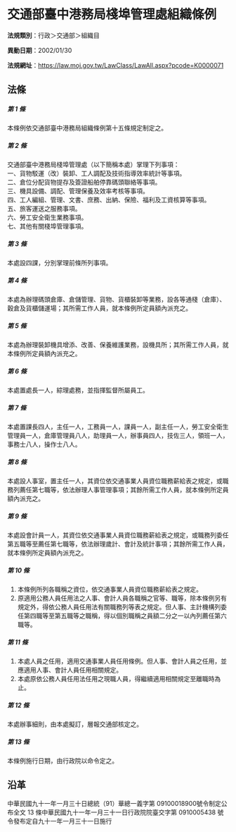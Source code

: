 # 交通部臺中港務局棧埠管理處組織條例




**法規類別**：行政＞交通部＞組織目

**異動日期**：2002/01/30  

**法規網址**：https://law.moj.gov.tw/LawClass/LawAll.aspx?pcode=K0000071



## 法條
##### 第 1 條
本條例依交通部臺中港務局組織條例第十五條規定制定之。

##### 第 2 條
交通部臺中港務局棧埠管理處（以下簡稱本處）掌理下列事項：  
一、貨物駁運（改）裝卸、工人調配及技術指導效率統計等事項。  
二、倉位分配貨物提存及簽證船舶停靠碼頭聯絡等事項。  
三、機具設備、調配、管理保養及效率考核等事項。  
四、工人編組、管理、文書、庶務、出納、保險、福利及工資核算等事項。  
五、旅客運送之服務事項。  
六、勞工安全衛生業務事項。  
七、其他有關棧埠管理事項。

##### 第 3 條
本處設四課，分別掌理前條所列事項。

##### 第 4 條
本處為辦理碼頭倉庫、倉儲管理、貨物、貨櫃裝卸等業務，設各等通棧（倉庫）、穀倉及貨櫃儲運場；其所需工作人員，就本條例所定員額內派充之。

##### 第 5 條
本處為辦理裝卸機具增添、改善、保養維護業務，設機具所；其所需工作人員，就本條例所定員額內派充之。

##### 第 6 條
本處置處長一人，綜理處務，並指揮監督所屬員工。

##### 第 7 條
本處置課長四人，主任一人，工務員一人，課員一人，副主任一人，勞工安全衛生管理員一人，倉庫管理員八人，助理員一人，辦事員四人，技佐三人，領班一人，事務士八人，操作士八人。

##### 第 8 條
本處設人事室，置主任一人，其資位依交通事業人員資位職務薪給表之規定，或職務列薦任第七職等，依法辦理人事管理事項；其餘所需工作人員，就本條例所定員額內派充之。

##### 第 9 條
本處設會計員一人，其資位依交通事業人員資位職務薪給表之規定，或職務列委任第五職等至薦任第七職等，依法辦理歲計、會計及統計事項；其餘所需工作人員，就本條例所定員額內派充之。

##### 第 10 條
1. 本條例所列各職稱之資位，依交通事業人員資位職務薪給表之規定。
1. 原適用公務人員任用法之人事、會計人員各職稱之官等、職等，除本條例另有規定外，得依公務人員任用法有關職務列等表之規定。但人事、主計機構列委任第四職等至第五職等之職稱，得以個別職稱之員額二分之一以內列薦任第六職等。

##### 第 11 條
1. 本處人員之任用，適用交通事業人員任用條例。但人事、會計人員之任用，並應適用人事、會計人員任用相關規定。
1. 本處原依公務人員任用法任用之現職人員，得繼續適用相關規定至離職時為止。

##### 第 12 條
本處辦事細則，由本處擬訂，層報交通部核定之。

##### 第 13 條
本條例施行日期，由行政院以命令定之。

## 沿革
中華民國九十一年一月三十日總統（91）華總一義字第 09100018900號令制定公布全文 13 條中華民國九十一年一月三十一日行政院院臺交字第 0910005438 號令發布定自九十一年一月三十一日施行
